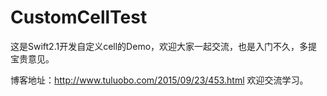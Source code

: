 # CustomCellTest

这是Swift2.1开发自定义cell的Demo，欢迎大家一起交流，也是入门不久，多提宝贵意见。

博客地址：http://www.tuluobo.com/2015/09/23/453.html
欢迎交流学习。


